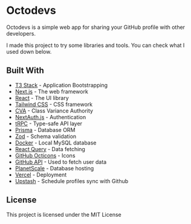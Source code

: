 # Octodevs

Octodevs is a simple web app for sharing your GitHub profile with other developers.

I made this project to try some libraries and tools. You can check what I used down below.

## Built With

- [T3 Stack](https://create.t3.gg/) - Application Bootstrapping
- [Next.js](https://nextjs.org/) - The web framework
- [React](https://reactjs.org/) - The UI library
- [Tailwind CSS](https://tailwindcss.com/) - CSS framework
- [CVA](https://github.com/joe-bell/cva) - Class Variance Authority
- [NextAuth.js](https://next-auth.js.org/) - Authentication
- [tRPC](https://trpc.io/) - Type-safe API layer
- [Prisma](https://www.prisma.io/) - Database ORM
- [Zod](https://zod.dev/) - Schema validation
- [Docker](https://www.docker.com/) - Local MySQL database
- [React Query](https://react-query.tanstack.com/) - Data fetching
- [GitHub Octicons](https://octicons.github.com/) - Icons
- [GitHub API](https://developer.github.com/v3/) - Used to fetch user data
- [PlanetScale](https://planetscale.com/) - Database hosting
- [Vercel](https://vercel.com/) - Deployment
- [Upstash](https://upstash.com/) - Schedule profiles sync with Github

## License

This project is licensed under the MIT License
